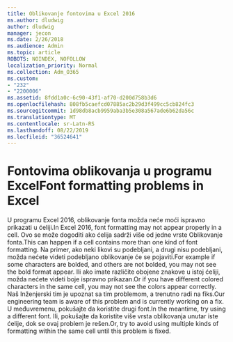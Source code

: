 ```yaml
---
title: Oblikovanje fontovima u Excel 2016
ms.author: dludwig
author: dludwig
manager: jecon
ms.date: 2/26/2018
ms.audience: Admin
ms.topic: article
ROBOTS: NOINDEX, NOFOLLOW
localization_priority: Normal
ms.collection: Adm_O365
ms.custom:
- "232"
- "2200006"
ms.assetid: 8fdd1a0c-6c90-43f1-af70-d200d758b3d6
ms.openlocfilehash: 808fb5caefcd07885ac2b29d3f499cc5cb824fc3
ms.sourcegitcommit: 1d98db8acb9959aba3b5e308a567ade6b62da56c
ms.translationtype: MT
ms.contentlocale: sr-Latn-RS
ms.lasthandoff: 08/22/2019
ms.locfileid: "36524641"
---
```

# <a name="font-formatting-problems-in-excel"></a><span data-ttu-id="33064-102">Fontovima oblikovanja u programu Excel</span><span class="sxs-lookup"><span data-stu-id="33064-102">Font formatting problems in Excel</span></span>

<span data-ttu-id="33064-103">U programu Excel 2016, oblikovanje fonta možda neće moći ispravno prikazati u ćeliji.</span><span class="sxs-lookup"><span data-stu-id="33064-103">In Excel 2016, font formatting may not appear properly in a cell.</span></span> <span data-ttu-id="33064-104">Ovo se može dogoditi ako ćelija sadrži više od jedne vrste Oblikovanje fonta.</span><span class="sxs-lookup"><span data-stu-id="33064-104">This can happen if a cell contains more than one kind of font formatting.</span></span> <span data-ttu-id="33064-105">Na primer, ako neki likovi su podebljani, a drugi nisu podebljani, možda nećete videti podebljano oblikovanje će se pojaviti.</span><span class="sxs-lookup"><span data-stu-id="33064-105">For example if some characters are bolded, and others are not bolded, you may not see the bold format appear.</span></span> <span data-ttu-id="33064-106">Ili ako imate različite obojene znakove u istoj ćeliji, možda nećete videti boje ispravno prikazan.</span><span class="sxs-lookup"><span data-stu-id="33064-106">Or if you have different colored characters in the same cell, you may not see the colors appear correctly.</span></span> <span data-ttu-id="33064-107">Naš Inženjerski tim je upoznat sa tim problemom, a trenutno radi na fiks.</span><span class="sxs-lookup"><span data-stu-id="33064-107">Our engineering team is aware of this problem and is currently working on a fix.</span></span> <span data-ttu-id="33064-108">U međuvremenu, pokušajte da koristite drugi font.</span><span class="sxs-lookup"><span data-stu-id="33064-108">In the meantime, try using a different font.</span></span> <span data-ttu-id="33064-109">Ili, pokušajte da koristite više vrsta oblikovanja unutar iste ćelije, dok se ovaj problem je rešen.</span><span class="sxs-lookup"><span data-stu-id="33064-109">Or, try to avoid using multiple kinds of formatting within the same cell until this problem is fixed.</span></span>
  
